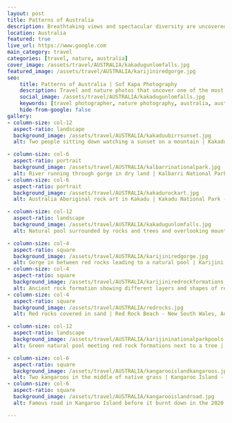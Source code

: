 ```yaml
---
layout: post
title: Patterns of Australia
description: Breathtaking views and spectacular diversity are uncovered with every step on this red dirt country
location: Australia
featured: true
live_url: https://www.google.com
main_category: travel
categories: [travel, nature, australia]
cover_image: /assets/travel/AUSTRALIA/kakadugunlomfalls.jpg
featured_image: /assets/travel/AUSTRALIA/karijiniredgorge.jpg
seo:
    title: Patterns of Australia | Sof Kapa Photography
    description: Travel and nature photos that uncover one of the most diverse and vast countries in the world, Australia
    social_image: /assets/travel/AUSTRALIA/kakadugunlomfalls.jpg
    keywords: [travel photographer, nature photography, australia, australian nature]
    hide-from-google: false
gallery:
- column-size: col-12
  aspect-ratio: landscape
  background_image: /assets/travel/AUSTRALIA/kakaduubirrsunset.jpg
  alt: Two people sitting down watching a sunset on a mountain | Kakadu National Park - Northern Territory, Australia

- column-size: col-6
  aspect-ratio: portrait
  background_image: /assets/travel/AUSTRALIA/kalbarrinationalpark.jpg
  alt: River running through gorge in dry land | Kalbarri National Park - Western Australia
- column-size: col-6
  aspect-ratio: portrait
  background_image: /assets/travel/AUSTRALIA/kakadurockart.jpg
  alt: Australia Aboriginal rock art in Kakadu | Kakadu National Park - Northern Territory, Australia

- column-size: col-12
  aspect-ratio: landscape
  background_image: /assets/travel/AUSTRALIA/kakadugunlomfalls.jpg
  alt: Natural pool surrounded by rocks and trees and overlooking mountains | Kakadu National Park - Northern Territory, Australia

- column-size: col-4
  aspect-ratio: square
  background_image: /assets/travel/AUSTRALIA/karijiniredgorge.jpg
  alt: Gorge in between red rocks leading to a natural pool | Karijini National Park - Western Australia
- column-size: col-4
  aspect-ratio: square
  background_image: /assets/travel/AUSTRALIA/karijiniredrockformations.jpg
  alt: Ancient rock formation showing different layers and shapes of red sediment | Karijini National Park - Western Australia
- column-size: col-4
  aspect-ratio: square
  background_image: /assets/travel/AUSTRALIA/redrocks.jpg
  alt: Red rocks covered in sand | Red Rock Beach - New South Wales, Australia

- column-size: col-12
  aspect-ratio: landscape
  background_image: /assets/travel/AUSTRALIA/karijininationalparkpools.jpg
  alt: Green natural pool meeting red rock formations next to a tree | Karijini National Park - Western Australia

- column-size: col-6
  aspect-ratio: square
  background_image: /assets/travel/AUSTRALIA/kangarooislandkangaroos.jpg
  alt: Two kangaroos in the middle of native grass | Kangaroo Island - South Australia
- column-size: col-6
  aspect-ratio: square
  background_image: /assets/travel/AUSTRALIA/kangarooislandroad.jpg
  alt: Famous road in Kangaroo Island before it burnt down in the 2020 bushfires | Kangaroo Island - South Australia

---
```


